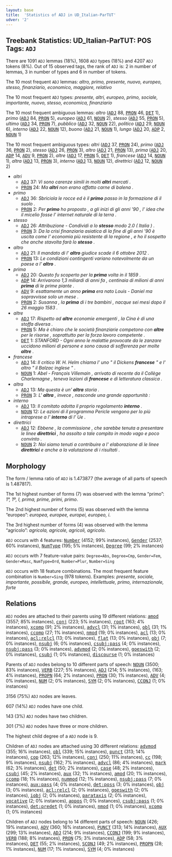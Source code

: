 ```yaml
---
layout: base
title:  'Statistics of ADJ in UD_Italian-ParTUT'
udver: '2'
---
```


## Treebank Statistics: UD_Italian-ParTUT: POS Tags: `ADJ`

There are 1091 `ADJ` lemmas (18%), 1608 `ADJ` types (18%) and 4207 `ADJ` tokens (8%).
Out of 15 observed tags, the rank of `ADJ` is: 2 in number of lemmas, 3 in number of types and 6 in number of tokens.

The 10 most frequent `ADJ` lemmas: <em>altro, primo, presente, nuovo, europeo, stesso, finanziario, economico, maggiore, relativo</em>

The 10 most frequent `ADJ` types:  <em>presente, altri, europeo, primo, sociale, importante, nuovo, stesso, economica, finanziario</em>

The 10 most frequent ambiguous lemmas: <em>altro</em> (<tt><a href="it_partut-pos-ADJ.html">ADJ</a></tt> 88, <tt><a href="it_partut-pos-PRON.html">PRON</a></tt> 46, <tt><a href="it_partut-pos-DET.html">DET</a></tt> 1), <em>primo</em> (<tt><a href="it_partut-pos-ADJ.html">ADJ</a></tt> 84, <tt><a href="it_partut-pos-PRON.html">PRON</a></tt> 5), <em>europeo</em> (<tt><a href="it_partut-pos-ADJ.html">ADJ</a></tt> 61, <tt><a href="it_partut-pos-NOUN.html">NOUN</a></tt> 2), <em>stesso</em> (<tt><a href="it_partut-pos-ADJ.html">ADJ</a></tt> 55, <tt><a href="it_partut-pos-PRON.html">PRON</a></tt> 5), <em>ultimo</em> (<tt><a href="it_partut-pos-ADJ.html">ADJ</a></tt> 34, <tt><a href="it_partut-pos-PRON.html">PRON</a></tt> 7), <em>pubblico</em> (<tt><a href="it_partut-pos-ADJ.html">ADJ</a></tt> 32, <tt><a href="it_partut-pos-NOUN.html">NOUN</a></tt> 22), <em>politico</em> (<tt><a href="it_partut-pos-ADJ.html">ADJ</a></tt> 29, <tt><a href="it_partut-pos-NOUN.html">NOUN</a></tt> 6), <em>interno</em> (<tt><a href="it_partut-pos-ADJ.html">ADJ</a></tt> 22, <tt><a href="it_partut-pos-NOUN.html">NOUN</a></tt> 12), <em>buono</em> (<tt><a href="it_partut-pos-ADJ.html">ADJ</a></tt> 21, <tt><a href="it_partut-pos-NOUN.html">NOUN</a></tt> 1), <em>lungo</em> (<tt><a href="it_partut-pos-ADJ.html">ADJ</a></tt> 20, <tt><a href="it_partut-pos-ADP.html">ADP</a></tt> 2, <tt><a href="it_partut-pos-NOUN.html">NOUN</a></tt> 1)

The 10 most frequent ambiguous types:  <em>altri</em> (<tt><a href="it_partut-pos-ADJ.html">ADJ</a></tt> 37, <tt><a href="it_partut-pos-PRON.html">PRON</a></tt> 24), <em>primo</em> (<tt><a href="it_partut-pos-ADJ.html">ADJ</a></tt> 36, <tt><a href="it_partut-pos-PRON.html">PRON</a></tt> 2), <em>stesso</em> (<tt><a href="it_partut-pos-ADJ.html">ADJ</a></tt> 26, <tt><a href="it_partut-pos-PRON.html">PRON</a></tt> 3), <em>altro</em> (<tt><a href="it_partut-pos-ADJ.html">ADJ</a></tt> 21, <tt><a href="it_partut-pos-PRON.html">PRON</a></tt> 13), <em>prima</em> (<tt><a href="it_partut-pos-ADJ.html">ADJ</a></tt> 20, <tt><a href="it_partut-pos-ADP.html">ADP</a></tt> 14, <tt><a href="it_partut-pos-ADV.html">ADV</a></tt> 9, <tt><a href="it_partut-pos-PRON.html">PRON</a></tt> 2), <em>altre</em> (<tt><a href="it_partut-pos-ADJ.html">ADJ</a></tt> 17, <tt><a href="it_partut-pos-PRON.html">PRON</a></tt> 5, <tt><a href="it_partut-pos-DET.html">DET</a></tt> 1), <em>francese</em> (<tt><a href="it_partut-pos-ADJ.html">ADJ</a></tt> 14, <tt><a href="it_partut-pos-NOUN.html">NOUN</a></tt> 1), <em>altra</em> (<tt><a href="it_partut-pos-ADJ.html">ADJ</a></tt> 13, <tt><a href="it_partut-pos-PRON.html">PRON</a></tt> 3), <em>interno</em> (<tt><a href="it_partut-pos-ADJ.html">ADJ</a></tt> 13, <tt><a href="it_partut-pos-NOUN.html">NOUN</a></tt> 12), <em>direttrici</em> (<tt><a href="it_partut-pos-ADJ.html">ADJ</a></tt> 12, <tt><a href="it_partut-pos-NOUN.html">NOUN</a></tt> 2)


* <em>altri</em>
  * <tt><a href="it_partut-pos-ADJ.html">ADJ</a></tt> 37: <em>Vi sono carenze simili in molti <b>altri</b> mercati .</em>
  * <tt><a href="it_partut-pos-PRON.html">PRON</a></tt> 24: <em>Ma <b>altri</b> non erano affatto carne di balena .</em>
* <em>primo</em>
  * <tt><a href="it_partut-pos-ADJ.html">ADJ</a></tt> 36: <em>Sbriciola le rocce ed è il <b>primo</b> passo in la formazione di il suolo .</em>
  * <tt><a href="it_partut-pos-PRON.html">PRON</a></tt> 2: <em>Per <b>primo</b> ho proposto , a gli inizi di gli anni '90 , l' idea che il micelio fosse l' internet naturale di la terra .</em>
* <em>stesso</em>
  * <tt><a href="it_partut-pos-ADJ.html">ADJ</a></tt> 26: <em>Attribuzione - Condividi a lo <b>stesso</b> modo 2.0 ( Italia ) .</em>
  * <tt><a href="it_partut-pos-PRON.html">PRON</a></tt> 3: <em>Da la crisi finanziaria asiatica di la fine di gli anni '90 è uscita come l' economia più resistente di la regione , e ho il sospetto che anche stavolta farà lo <b>stesso</b> .</em>
* <em>altro</em>
  * <tt><a href="it_partut-pos-ADJ.html">ADJ</a></tt> 21: <em>Il mandato di l' <b>altro</b> giudice scade il 6 ottobre 2012 .</em>
  * <tt><a href="it_partut-pos-PRON.html">PRON</a></tt> 13: <em>Le condizioni contingenti variano notevolmente da un paese a l' <b>altro</b> .</em>
* <em>prima</em>
  * <tt><a href="it_partut-pos-ADJ.html">ADJ</a></tt> 20: <em>Questo fu scoperto per la <b>prima</b> volta in il 1859 .</em>
  * <tt><a href="it_partut-pos-ADP.html">ADP</a></tt> 14: <em>Arrivarono 1,3 miliardi di anni fa , centinaia di milioni di anni <b>prima</b> di le prime piante .</em>
  * <tt><a href="it_partut-pos-ADV.html">ADV</a></tt> 9: <em>esattamente un anno <b>prima</b> era nato Louis - Daniel ma sopravvisse solo un mese .</em>
  * <tt><a href="it_partut-pos-PRON.html">PRON</a></tt> 2: <em>Susanna , la <b>prima</b> di i tre bambini , nacque sei mesi dopo il 26 maggio 1583 .</em>
* <em>altre</em>
  * <tt><a href="it_partut-pos-ADJ.html">ADJ</a></tt> 17: <em>Rispetto ad <b>altre</b> economie emergenti , la Cina è di una stoffa diversa .</em>
  * <tt><a href="it_partut-pos-PRON.html">PRON</a></tt> 5: <em>Ma è chiaro che le società finanziarie competono con <b>altre</b> per le risorse , soprattutto per la forza lavoro competente .</em>
  * <tt><a href="it_partut-pos-DET.html">DET</a></tt> 1: <em>STANFORD - Ogni anno le malattie provocate da le zanzare uccidono milioni di persone e sono causa di sofferenza per molte <b>altre</b> .</em>
* <em>francese</em>
  * <tt><a href="it_partut-pos-ADJ.html">ADJ</a></tt> 14: <em>Il critico W. H. Helm chiama l' uno " il Dickens <b>francese</b> " e l' altro " il Balzac inglese " .</em>
  * <tt><a href="it_partut-pos-NOUN.html">NOUN</a></tt> 1: <em>Abel - François Villemain , arrivato di recente da il Collège Charlemagne , teneva lezioni di <b>francese</b> e di letteratura classica .</em>
* <em>altra</em>
  * <tt><a href="it_partut-pos-ADJ.html">ADJ</a></tt> 13: <em>Ma questa è un' <b>altra</b> storia .</em>
  * <tt><a href="it_partut-pos-PRON.html">PRON</a></tt> 3: <em>L' <b>altra</b> , invece , nasconde una grande opportunità :</em>
* <em>interno</em>
  * <tt><a href="it_partut-pos-ADJ.html">ADJ</a></tt> 13: <em>Il comitato adotta il proprio regolamento <b>interno</b> .</em>
  * <tt><a href="it_partut-pos-NOUN.html">NOUN</a></tt> 12: <em>Le azioni di il programma Pericle vengono per lo più intraprese a l' <b>interno</b> di l' Ue .</em>
* <em>direttrici</em>
  * <tt><a href="it_partut-pos-ADJ.html">ADJ</a></tt> 12: <em>Ebbene , la commissione , che sarebbe tenuta a presentare le linee <b>direttrici</b> , ha assolto a tale compito in modo vago e poco convinto .</em>
  * <tt><a href="it_partut-pos-NOUN.html">NOUN</a></tt> 2: <em>Noi siamo tenuti a contribuire a l' elaborazione di le linee <b>direttrici</b> e anche a la valutazione di i risultati .</em>

## Morphology

The form / lemma ratio of `ADJ` is 1.473877 (the average of all parts of speech is 1.487817).

The 1st highest number of forms (7) was observed with the lemma “primo”: <em>1°, 1º, I, prima, prime, primi, primo</em>.

The 2nd highest number of forms (5) was observed with the lemma “europeo”: <em>europea, europee, europei, europeo, i</em>.

The 3rd highest number of forms (4) was observed with the lemma “agricolo”: <em>agricola, agricole, agricoli, agricolo</em>.

`ADJ` occurs with 4 features: <tt><a href="it_partut-feat-Number.html">Number</a></tt> (4152; 99% instances), <tt><a href="it_partut-feat-Gender.html">Gender</a></tt> (2537; 60% instances), <tt><a href="it_partut-feat-NumType.html">NumType</a></tt> (195; 5% instances), <tt><a href="it_partut-feat-Degree.html">Degree</a></tt> (99; 2% instances)

`ADJ` occurs with 7 feature-value pairs: `Degree=Abs`, `Degree=Cmp`, `Gender=Fem`, `Gender=Masc`, `NumType=Ord`, `Number=Plur`, `Number=Sing`

`ADJ` occurs with 18 feature combinations.
The most frequent feature combination is `Number=Sing` (978 tokens).
Examples: <em>presente, sociale, importante, possibile, grande, europeo, intellettuale, primo, internazionale, forte</em>


## Relations

`ADJ` nodes are attached to their parents using 19 different relations: <tt><a href="it_partut-dep-amod.html">amod</a></tt> (3557; 85% instances), <tt><a href="it_partut-dep-conj.html">conj</a></tt> (223; 5% instances), <tt><a href="it_partut-dep-root.html">root</a></tt> (163; 4% instances), <tt><a href="it_partut-dep-xcomp.html">xcomp</a></tt> (91; 2% instances), <tt><a href="it_partut-dep-advcl.html">advcl</a></tt> (31; 1% instances), <tt><a href="it_partut-dep-obl.html">obl</a></tt> (31; 1% instances), <tt><a href="it_partut-dep-ccomp.html">ccomp</a></tt> (27; 1% instances), <tt><a href="it_partut-dep-nmod.html">nmod</a></tt> (19; 0% instances), <tt><a href="it_partut-dep-acl.html">acl</a></tt> (13; 0% instances), <tt><a href="it_partut-dep-acl-relcl.html">acl:relcl</a></tt> (13; 0% instances), <tt><a href="it_partut-dep-flat.html">flat</a></tt> (13; 0% instances), <tt><a href="it_partut-dep-obj.html">obj</a></tt> (7; 0% instances), <tt><a href="it_partut-dep-nsubj.html">nsubj</a></tt> (6; 0% instances), <tt><a href="it_partut-dep-csubj-pass.html">csubj:pass</a></tt> (4; 0% instances), <tt><a href="it_partut-dep-nsubj-pass.html">nsubj:pass</a></tt> (3; 0% instances), <tt><a href="it_partut-dep-advmod.html">advmod</a></tt> (2; 0% instances), <tt><a href="it_partut-dep-goeswith.html">goeswith</a></tt> (2; 0% instances), <tt><a href="it_partut-dep-csubj.html">csubj</a></tt> (1; 0% instances), <tt><a href="it_partut-dep-discourse.html">discourse</a></tt> (1; 0% instances)

Parents of `ADJ` nodes belong to 10 different parts of speech: <tt><a href="it_partut-pos-NOUN.html">NOUN</a></tt> (3500; 83% instances), <tt><a href="it_partut-pos-VERB.html">VERB</a></tt> (227; 5% instances), <tt><a href="it_partut-pos-ADJ.html">ADJ</a></tt> (214; 5% instances),  (163; 4% instances), <tt><a href="it_partut-pos-PROPN.html">PROPN</a></tt> (64; 2% instances), <tt><a href="it_partut-pos-PRON.html">PRON</a></tt> (30; 1% instances), <tt><a href="it_partut-pos-ADV.html">ADV</a></tt> (4; 0% instances), <tt><a href="it_partut-pos-NUM.html">NUM</a></tt> (2; 0% instances), <tt><a href="it_partut-pos-SYM.html">SYM</a></tt> (2; 0% instances), <tt><a href="it_partut-pos-CCONJ.html">CCONJ</a></tt> (1; 0% instances)

3156 (75%) `ADJ` nodes are leaves.

607 (14%) `ADJ` nodes have one child.

143 (3%) `ADJ` nodes have two children.

301 (7%) `ADJ` nodes have three or more children.

The highest child degree of a `ADJ` node is 9.

Children of `ADJ` nodes are attached using 30 different relations: <tt><a href="it_partut-dep-advmod.html">advmod</a></tt> (355; 16% instances), <tt><a href="it_partut-dep-obl.html">obl</a></tt> (339; 15% instances), <tt><a href="it_partut-dep-punct.html">punct</a></tt> (313; 14% instances), <tt><a href="it_partut-dep-cop.html">cop</a></tt> (263; 12% instances), <tt><a href="it_partut-dep-conj.html">conj</a></tt> (250; 11% instances), <tt><a href="it_partut-dep-cc.html">cc</a></tt> (198; 9% instances), <tt><a href="it_partut-dep-nsubj.html">nsubj</a></tt> (162; 7% instances), <tt><a href="it_partut-dep-advcl.html">advcl</a></tt> (86; 4% instances), <tt><a href="it_partut-dep-mark.html">mark</a></tt> (62; 3% instances), <tt><a href="it_partut-dep-det.html">det</a></tt> (50; 2% instances), <tt><a href="it_partut-dep-case.html">case</a></tt> (48; 2% instances), <tt><a href="it_partut-dep-csubj.html">csubj</a></tt> (45; 2% instances), <tt><a href="it_partut-dep-aux.html">aux</a></tt> (32; 1% instances), <tt><a href="it_partut-dep-amod.html">amod</a></tt> (20; 1% instances), <tt><a href="it_partut-dep-ccomp.html">ccomp</a></tt> (18; 1% instances), <tt><a href="it_partut-dep-nummod.html">nummod</a></tt> (12; 1% instances), <tt><a href="it_partut-dep-nsubj-pass.html">nsubj:pass</a></tt> (7; 0% instances), <tt><a href="it_partut-dep-aux-pass.html">aux:pass</a></tt> (4; 0% instances), <tt><a href="it_partut-dep-det-poss.html">det:poss</a></tt> (3; 0% instances), <tt><a href="it_partut-dep-obj.html">obj</a></tt> (3; 0% instances), <tt><a href="it_partut-dep-acl-relcl.html">acl:relcl</a></tt> (2; 0% instances), <tt><a href="it_partut-dep-goeswith.html">goeswith</a></tt> (2; 0% instances), <tt><a href="it_partut-dep-iobj.html">iobj</a></tt> (2; 0% instances), <tt><a href="it_partut-dep-parataxis.html">parataxis</a></tt> (2; 0% instances), <tt><a href="it_partut-dep-vocative.html">vocative</a></tt> (2; 0% instances), <tt><a href="it_partut-dep-appos.html">appos</a></tt> (1; 0% instances), <tt><a href="it_partut-dep-csubj-pass.html">csubj:pass</a></tt> (1; 0% instances), <tt><a href="it_partut-dep-det-predet.html">det:predet</a></tt> (1; 0% instances), <tt><a href="it_partut-dep-nmod.html">nmod</a></tt> (1; 0% instances), <tt><a href="it_partut-dep-xcomp.html">xcomp</a></tt> (1; 0% instances)

Children of `ADJ` nodes belong to 14 different parts of speech: <tt><a href="it_partut-pos-NOUN.html">NOUN</a></tt> (426; 19% instances), <tt><a href="it_partut-pos-ADV.html">ADV</a></tt> (360; 16% instances), <tt><a href="it_partut-pos-PUNCT.html">PUNCT</a></tt> (313; 14% instances), <tt><a href="it_partut-pos-AUX.html">AUX</a></tt> (299; 13% instances), <tt><a href="it_partut-pos-ADJ.html">ADJ</a></tt> (214; 9% instances), <tt><a href="it_partut-pos-CCONJ.html">CCONJ</a></tt> (199; 9% instances), <tt><a href="it_partut-pos-VERB.html">VERB</a></tt> (188; 8% instances), <tt><a href="it_partut-pos-PRON.html">PRON</a></tt> (75; 3% instances), <tt><a href="it_partut-pos-ADP.html">ADP</a></tt> (58; 3% instances), <tt><a href="it_partut-pos-DET.html">DET</a></tt> (55; 2% instances), <tt><a href="it_partut-pos-SCONJ.html">SCONJ</a></tt> (49; 2% instances), <tt><a href="it_partut-pos-PROPN.html">PROPN</a></tt> (28; 1% instances), <tt><a href="it_partut-pos-NUM.html">NUM</a></tt> (17; 1% instances), <tt><a href="it_partut-pos-SYM.html">SYM</a></tt> (4; 0% instances)

